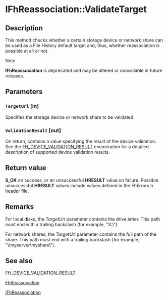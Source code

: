 # IFhReassociation::ValidateTarget

## Description

 This method checks whether a certain storage device or network share can be used as a File History default target and, thus, whether reassociation is possible at all or not.

> [!NOTE]
> **IFhReassociation** is deprecated and may be altered or unavailable in future releases.

## Parameters

### `TargetUrl` [in]

Specifies the storage device or network share to be validated.

### `ValidationResult` [out]

On return, contains a value specifying the result of the device validation. See the [FH_DEVICE_VALIDATION_RESULT](https://learn.microsoft.com/windows/desktop/api/fhcfg/ne-fhcfg-fh_device_validation_result) enumeration for a detailed description of supported device validation results.

## Return value

**S_OK** on success, or an unsuccessful **HRESULT** value on failure. Possible unsuccessful **HRESULT** values include values defined in the FhErrors.h header file.

## Remarks

For local disks, the *TargetUrl* parameter contains the drive letter. This path must end with a trailing backslash (for example, "X:\\").

For network shares, the *TargetUrl* parameter contains the full path of the share. This path must end with a trailing backslash (for example, "\\\\myserver\myshare\\").

## See also

[FH_DEVICE_VALIDATION_RESULT](https://learn.microsoft.com/windows/desktop/api/fhcfg/ne-fhcfg-fh_device_validation_result)

[FhReassociation](https://learn.microsoft.com/windows/desktop/DevNotes/fhreassociation)

[IFhReassociation](https://learn.microsoft.com/windows/desktop/api/fhcfg/nn-fhcfg-ifhreassociation)